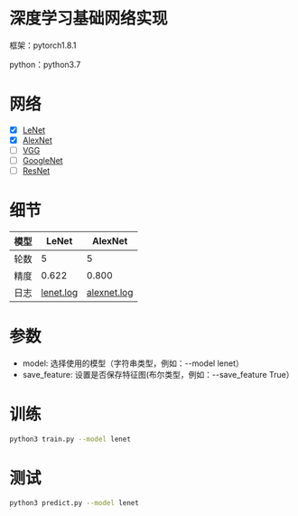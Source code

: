 # 深度学习基础网络实现
框架：pytorch1.8.1

python：python3.7

# 网络
- [x] [LeNet](http://vision.stanford.edu/cs598_spring07/papers/Lecun98.pdf) 
- [x] [AlexNet](http://www.cs.toronto.edu/~fritz/absps/imagenet.pdf) 
- [ ] [VGG](https://arxiv.org/pdf/1409.1556.pdf) 
- [ ] [GoogleNet](https://arxiv.org/pdf/1409.4842.pdf) 
- [ ] [ResNet](https://arxiv.org/pdf/1512.03385.pdf) 

# 细节
|模型|LeNet|AlexNet|
| --- | --- | --- |
|轮数|5|5|
|精度|0.622|0.800|
|日志|[lenet.log](./logs/lenet.log)|[alexnet.log](./logs/alexnet.log)|


# 参数
- model: 选择使用的模型（字符串类型，例如：--model lenet）
- save_feature: 设置是否保存特征图(布尔类型，例如：--save_feature True）

# 训练
```bash
python3 train.py --model lenet
```
# 测试
```bash
python3 predict.py --model lenet
```

